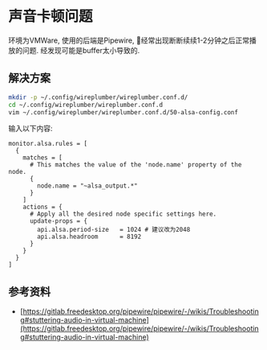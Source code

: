 # 声音卡顿问题

环境为VMWare, 使用的后端是Pipewire, 📢经常出现断断续续1-2分钟之后正常播放的问题. 经发现可能是buffer太小导致的.

## 解决方案

```bash
mkdir -p ~/.config/wireplumber/wireplumber.conf.d/
cd ~/.config/wireplumber/wireplumber.conf.d
vim ~/.config/wireplumber/wireplumber.conf.d/50-alsa-config.conf
```

输入以下内容:

```
monitor.alsa.rules = [
  {
    matches = [
      # This matches the value of the 'node.name' property of the node.
      {
        node.name = "~alsa_output.*"
      }
    ]
    actions = {
      # Apply all the desired node specific settings here.
      update-props = {
        api.alsa.period-size   = 1024 # 建议改为2048
        api.alsa.headroom      = 8192
      }
    }
  }
]
```

## 参考资料

- [https://gitlab.freedesktop.org/pipewire/pipewire/-/wikis/Troubleshooting#stuttering-audio-in-virtual-machine](https://gitlab.freedesktop.org/pipewire/pipewire/-/wikis/Troubleshooting#stuttering-audio-in-virtual-machine)